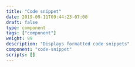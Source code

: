 ```yaml
---
title: "Code snippet"
date: 2019-09-11T09:44:23-07:00
draft: false
type: component
tags: ["component"]
weight: 99
description: "Displays formatted code snippets"
component: "code-snippet"
scripts: []
---
```


